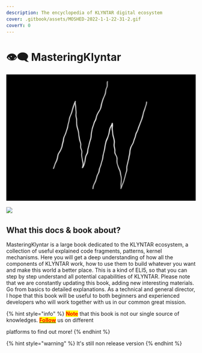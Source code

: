 ```yaml
---
description: The encyclopedia of KLYNTAR digital ecosystem
cover: .gitbook/assets/MOSHED-2022-1-1-22-31-2.gif
coverY: 0
---
```


# 👁🗨 MasteringKlyntar

![](.gitbook/assets/MOSHED-2022-1-1-22-31-2.gif)

![](https://readme-typing-svg.herokuapp.com/?font=Major+Mono+Display\&size=25\&color=00B594\&center=true\&vCenter=true\&lines=%F0%9F%91%BDWe+are+everywhere%F0%9F%91%BD)

## What this docs & book about?

MasteringKlyntar is a large book dedicated to the KLYNTAR ecosystem, a collection of useful explained code fragments, patterns, kernel mechanisms. Here you will get a deep understanding of how all the components of KLYNTAR work, how to use them to build whatever you want and make this world a better place. This is a kind of ELI5, so that you can step by step understand all potential capabilities of KLYNTAR. Please note that we are constantly updating this book, adding new interesting materials. Go from basics to detailed explanations. As a technical and general director, I hope that this book will be useful to both beginners and experienced developers who will work together with us in our common great mission.

{% hint style="info" %}
<mark style="color:red;">**Note**</mark> <mark style="color:red;"></mark><mark style="color:red;"></mark> that this book is not our single source of knowledges. [<mark style="color:red;">**Follow**</mark>](beginning/social-media.md) us on different

platforms to find out more!
{% endhint %}

{% hint style="warning" %}
It's still non release version
{% endhint %}

